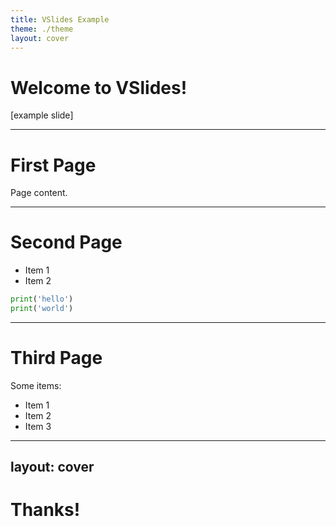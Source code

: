 ```yaml
---
title: VSlides Example
theme: ./theme
layout: cover
---
```


# Welcome to VSlides!

[example slide]

---

# First Page

Page content.

---

# Second Page

- Item 1
- Item 2

<div class="w-72 mx-auto px-8 border rounded-lg">

```python
print('hello')
print('world')
```

</div>

---

# Third Page

Some items:

* Item 1
* Item 2
* Item 3

---
layout: cover
---

# Thanks!
